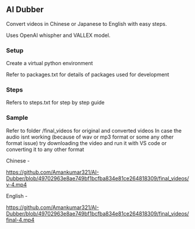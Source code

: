 ## AI Dubber

Convert videos in Chinese or Japanese to English with easy steps.

Uses OpenAI whispher and VALLEX model.

### Setup

Create a virtual python environment

Refer to packages.txt for details of packages used for development

### Steps

Refers to steps.txt for step by step guide

### Sample

Refer to folder /final_videos for original and converted videos
In case the audio isnt working (because of wav or mp3 format or some any other format issue)
try downloading the video and run it with VS code or converting it to any other format

Chinese -


https://github.com/Amankumar321/AI-Dubber/blob/49702963e8ae749bf1bcfba834e81ce264818309/final_videos/v-4.mp4




English -


https://github.com/Amankumar321/AI-Dubber/blob/49702963e8ae749bf1bcfba834e81ce264818309/final_videos/final-4.mp4
